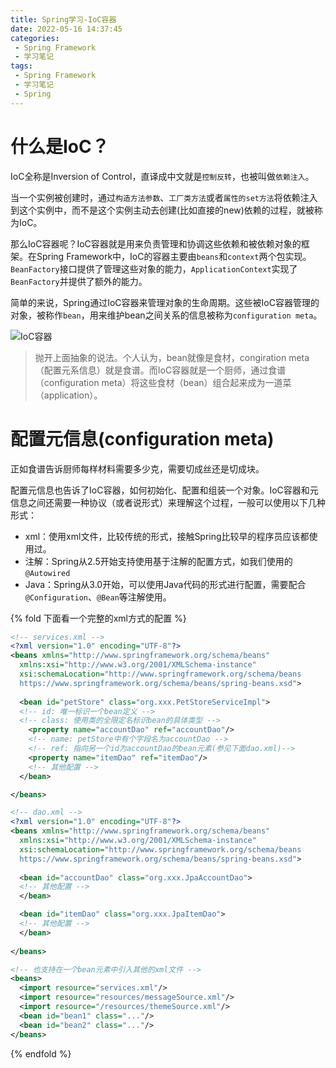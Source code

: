 ```yaml
---
title: Spring学习-IoC容器
date: 2022-05-16 14:37:45
categories:
 - Spring Framework
 - 学习笔记
tags:
 - Spring Framework
 - 学习笔记
 - Spring
---
```

# 什么是IoC？
IoC全称是Inversion of Control，直译成中文就是`控制反转`，也被叫做`依赖注入`。

当一个实例被创建时，通过`构造方法参数`、`工厂类方法`或者`属性的set方法`将依赖注入到这个实例中，而不是这个实例主动去创建(比如直接的new)依赖的过程，就被称为IoC。

那么IoC容器呢？IoC容器就是用来负责管理和协调这些依赖和被依赖对象的框架。在Spring Framework中，IoC的容器主要由`beans`和`context`两个包实现。`BeanFactory`接口提供了管理这些对象的能力，`ApplicationContext`实现了`BeanFactory`并提供了额外的能力。

简单的来说，Spring通过IoC容器来管理对象的生命周期。这些被IoC容器管理的对象，被称作`bean`，用来维护bean之间关系的信息被称为`configuration meta`。

![IoC容器](https://docs.spring.io/spring-framework/docs/current/reference/html/images/container-magic.png)

> 抛开上面抽象的说法。个人认为，bean就像是食材，congiration meta（配置元系信息）就是食谱。而IoC容器就是一个厨师，通过食谱（configuration meta）将这些食材（bean）组合起来成为一道菜（application）。
<!-- more -->

# 配置元信息(configuration meta)
正如食谱告诉厨师每样材料需要多少克，需要切成丝还是切成块。

配置元信息也告诉了IoC容器，如何初始化、配置和组装一个对象。IoC容器和元信息之间还需要一种协议（或者说形式）来理解这个过程，一般可以使用以下几种形式：
* xml：使用xml文件，比较传统的形式，接触Spring比较早的程序员应该都使用过。
* 注解：Spring从2.5开始支持使用基于注解的配置方式，如我们使用的`@Autowired`
* Java：Spring从3.0开始，可以使用Java代码的形式进行配置，需要配合`@Configuration`、`@Bean`等注解使用。

{% fold 下面看一个完整的xml方式的配置 %}
```xml
<!-- services.xml -->
<?xml version="1.0" encoding="UTF-8"?>
<beans xmlns="http://www.springframework.org/schema/beans"
  xmlns:xsi="http://www.w3.org/2001/XMLSchema-instance"
  xsi:schemaLocation="http://www.springframework.org/schema/beans
  https://www.springframework.org/schema/beans/spring-beans.xsd">
  
  <bean id="petStore" class="org.xxx.PetStoreServiceImpl">
  <!-- id: 唯一标识一个bean定义 -->
  <!-- class: 使用类的全限定名标识bean的具体类型 -->
    <property name="accountDao" ref="accountDao"/>
    <!-- name: petStore中有个字段名为accountDao -->
    <!-- ref: 指向另一个id为accountDao的bean元素(参见下面dao.xml)-->
    <property name="itemDao" ref="itemDao"/>
    <!-- 其他配置 -->
  </bean>

</beans>
```
```xml
<!-- dao.xml -->
<?xml version="1.0" encoding="UTF-8"?>
<beans xmlns="http://www.springframework.org/schema/beans"
  xmlns:xsi="http://www.w3.org/2001/XMLSchema-instance"
  xsi:schemaLocation="http://www.springframework.org/schema/beans
  https://www.springframework.org/schema/beans/spring-beans.xsd">
  
  <bean id="accountDao" class="org.xxx.JpaAccountDao">
  <!-- 其他配置 -->
  </bean>

  <bean id="itemDao" class="org.xxx.JpaItemDao">
  <!-- 其他配置 -->
  </bean>
  
</beans>
```
```xml
<!-- 也支持在一个bean元素中引入其他的xml文件 -->
<beans>
  <import resource="services.xml"/>
  <import resource="resources/messageSource.xml"/>
  <import resource="/resources/themeSource.xml"/>
  <bean id="bean1" class="..."/>
  <bean id="bean2" class="..."/>
</beans>
```
{% endfold %}


